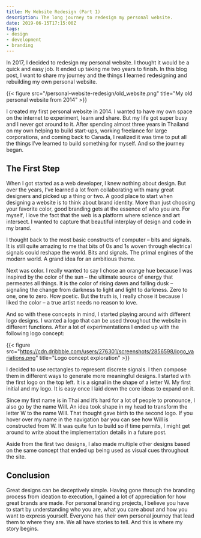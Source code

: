 ```yaml
---
title: My Website Redesign (Part 1)
description: The long journey to redesign my personal website.
date: 2019-06-15T17:15:00Z
tags:
- design
- development
- branding
---
```


In 2017, I decided to redesign my personal website. I thought it would be a quick and easy job. It ended up taking me two years to finish. In this blog post, I want to share my journey and the things I learned redesigning and rebuilding my own personal website.

{{< figure src="/personal-website-redesign/old_website.png" title="My old personal website from 2014" >}}

I created my first personal website in 2014. I wanted to have my own space on the internet to experiment, learn and share. But my life got super busy and I never got around to it. After spending almost three years in Thailand on my own helping to build start-ups, working freelance for large corporations, and coming back to Canada, I realized it was time to put all the things I’ve learned to build something for myself. And so the journey began.

## The First Step

When I got started as a web developer, I knew nothing about design. But over the years, I’ve learned a lot from collaborating with many great designers and picked up a thing or two. A good place to start when designing a website is to think about brand identity. More than just choosing your favorite color, good branding gets at the essence of who you are. For myself, I love the fact that the web is a platform where science and art intersect. I wanted to capture that beautiful interplay of design and code in my brand.

I thought back to the most basic constructs of computer – bits and signals. It is still quite amazing to me that bits of 0s and 1s woven through electrical signals could reshape the world. Bits and signals. The primal engines of the modern world. A grand idea for an ambitious theme.

Next was color. I really wanted to say I chose an orange hue because I was inspired by the color of the sun – the ultimate source of energy that permeates all things. It is the color of rising dawn and falling dusk – signaling the change from darkness to light and light to darkness. Zero to one, one to zero. How poetic. But the truth is, I really chose it because I liked the color – a true artist needs no reason to love.

And so with these concepts in mind, I started playing around with different logo designs. I wanted a logo that can be used throughout the website in different functions. After a lot of experimentations I ended up with the following logo concept:

{{< figure src="https://cdn.dribbble.com/users/276301/screenshots/2856598/logo_variations.png" title="Logo concept exploration" >}}

I decided to use rectangles to represent discrete signals. I then compose them in different ways to generate more meaningful designs. I started with the first logo on the top left. It is a signal in the shape of a letter W. My first initial and my logo. It is easy once I laid down the core ideas to expand on it.

Since my first name is in Thai and it’s hard for a lot of people to pronounce, I also go by the name Will. An idea took shape in my head to transform the letter W to the name Will. That thought gave birth to the second logo. If you hover over my name in the navigation bar you can see how Will is constructed from W. It was quite fun to build so if time permits, I might get around to write about the implementation details in a future post.

Aside from the first two designs, I also made multiple other designs based on the same concept that ended up being used as visual cues throughout the site.

## Conclusion
Great designs can be deceptively simple. Having gone through the branding process from ideation to execution, I gained a lot of appreciation for how great brands are made. For personal branding projects, I believe you have to start by understanding who you are, what you care about and how you want to express yourself. Everyone has their own personal journey that lead them to where they are. We all have stories to tell. And this is where my story begins.
